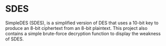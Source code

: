 # SDES

SimpleDES (SDES), is a simplified version of DES that uses a 10-bit key to produce an 8-bit ciphertext from an 8-bit plaintext. This project also contains a simple brute-force decryption function to display the weakness of SDES.
